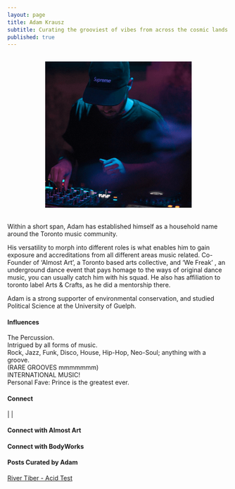 ```yaml
---
layout: page
title: Adam Krausz
subtitle: Curating the grooviest of vibes from across the cosmic lands.
published: true
---
```

<br>
<div style="text-align:center">
<img src ="/img/adam-krausz.png"/>
</div>
<br>

Within a short span, Adam has established himself as a household name around the Toronto music community. 

His versatility to morph into different roles is what enables him to gain exposure and accreditations from all different areas music related. Co-Founder of ‘Almost Art’, a Toronto based arts collective, and ‘We Freak’ , an underground dance event that pays homage to the ways of original dance music, you can usually catch him with his squad. He also has affiliation to toronto label Arts & Crafts, as he did a mentorship there.

Adam is a strong supporter of environmental conservation, and studied Political Science at the University of Guelph. 


#### Influences

The Percussion. <br>
Intrigued by all forms of music. <br>
Rock, Jazz, Funk, Disco, House, Hip-Hop, Neo-Soul; anything with a groove. <br>
(RARE GROOVES mmmmmmm) <br>
INTERNATIONAL MUSIC! <br>
Personal Fave: Prince is the greatest ever.

#### Connect 

<a class="fa fa-facebook" href="https://www.facebook.com/adam.krausz" target="_blank"></a> | 
<a class="fa fa-instagram" href="https://www.instagram.com/akrausz" target="_blank"></a> | 

#### Connect with Almost Art

<a class="fa fa-facebook" href="https://www.facebook.com/almostart" target="_blank"></a>

#### Connect with BodyWorks

<a class="fa fa-facebook" href="https://www.facebook.com/bodyworksto" target="_blank"></a>

#### Posts Curated by Adam

[River Tiber - Acid Test](https://rwz.io/river-tiber-acid-test/)

